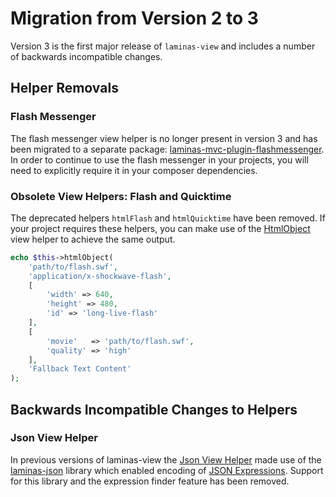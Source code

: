 # Migration from Version 2 to 3

Version 3 is the first major release of `laminas-view` and includes a number of backwards incompatible changes.

## Helper Removals

### Flash Messenger

The flash messenger view helper is no longer present in version 3 and has been migrated to a separate package: [laminas-mvc-plugin-flashmessenger](https://github.com/laminas/laminas-mvc-plugin-flashmessenger). In order to continue to use the flash messenger in your projects, you will need to explicitly require it in your composer dependencies.

### Obsolete View Helpers: Flash and Quicktime

The deprecated helpers `htmlFlash` and `htmlQuicktime` have been removed. If your project requires these helpers, you can make use of the [HtmlObject](helpers/html-object.md) view helper to achieve the same output.

```php
echo $this->htmlObject(
    'path/to/flash.swf',
    'application/x-shockwave-flash',
    [
        'width' => 640,
        'height' => 480,
        'id' => 'long-live-flash'
    ],
    [
        'movie'   => 'path/to/flash.swf',
        'quality' => 'high'
    ],
    'Fallback Text Content'
);
```

## Backwards Incompatible Changes to Helpers

### Json View Helper

In previous versions of laminas-view the [Json View Helper](helpers/json.md) made use of the [laminas-json](https://github.com/laminas/laminas-json) library which enabled encoding of [JSON Expressions](https://github.com/laminas/laminas-json/blob/3.4.x/docs/book/advanced.md#json-expressions). Support for this library and the expression finder feature has been removed.

